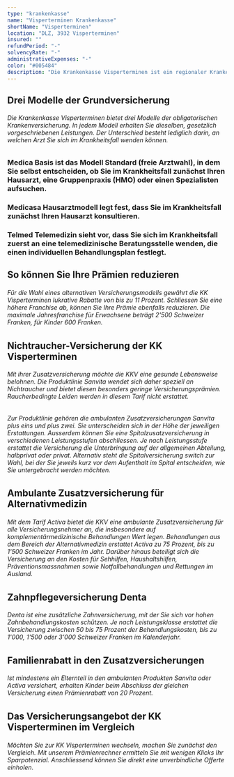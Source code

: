 ```yaml
---
type: "krankenkasse"
name: "Visperterminen Krankenkasse"
shortName: "Visperterminen"
location: "DLZ, 3932 Visperterminen"
insured: ""
refundPeriod: "-"
solvencyRate: "-"
administrativeExpenses: "-"
color: "#005484"
description: "Die Krankenkasse Visperterminen ist ein regionaler Krankenversicherer für private Kunden in der Region Oberwallis. Als relativ kleine Krankenversicherung setzt das Unternehmen auf eine persönliche Beratung und enge Verbundenheit zur Region. Zum Angebot gehören neben der obligatorischen Grundversicherung auch diverse Zusatzversicherungen, darunter eine Produktlinie speziell für Nichtraucher."
---
```


## Drei Modelle der Grundversicherung

###### Die Krankenkasse Visperterminen bietet drei Modelle der obligatorischen Krankenversicherung. In jedem Modell erhalten Sie dieselben, gesetzlich vorgeschriebenen Leistungen. Der Unterschied besteht lediglich darin, an welchen Arzt Sie sich im Krankheitsfall wenden können.

### Medica Basis ist das Modell Standard (freie Arztwahl), in dem Sie selbst entscheiden, ob Sie im Krankheitsfall zunächst Ihren Hausarzt, eine Gruppenpraxis (HMO) oder einen Spezialisten aufsuchen.

### Medicasa Hausarztmodell legt fest, dass Sie im Krankheitsfall zunächst Ihren Hausarzt konsultieren.

### Telmed Telemedizin sieht vor, dass Sie sich im Krankheitsfall zuerst an eine telemedizinische Beratungsstelle wenden, die einen individuellen Behandlungsplan festlegt.

## So können Sie Ihre Prämien reduzieren

###### Für die Wahl eines alternativen Versicherungsmodells gewährt die KK Visperterminen lukrative Rabatte von bis zu 11 Prozent. Schliessen Sie eine höhere Franchise ab, können Sie Ihre Prämie ebenfalls reduzieren. Die maximale Jahresfranchise für Erwachsene beträgt 2'500 Schweizer Franken, für Kinder 600 Franken.

## Nichtraucher-Versicherung der KK Visperterminen

###### Mit ihrer Zusatzversicherung möchte die KKV eine gesunde Lebensweise belohnen. Die Produktlinie Sanvita wendet sich daher speziell an Nichtraucher und bietet diesen besonders geringe Versicherungsprämien. Raucherbedingte Leiden werden in diesem Tarif nicht erstattet.

###### Zur Produktlinie gehören die ambulanten Zusatzversicherungen Sanvita plus eins und plus zwei. Sie unterscheiden sich in der Höhe der jeweiligen Erstattungen. Ausserdem können Sie eine Spitalzusatzversicherung in verschiedenen Leistungsstufen abschliessen. Je nach Leistungsstufe erstattet die Versicherung die Unterbringung auf der allgemeinen Abteilung, halbprivat oder privat. Alternativ steht die Spitalversicherung switch zur Wahl, bei der Sie jeweils kurz vor dem Aufenthalt im Spital entscheiden, wie Sie untergebracht werden möchten.

## Ambulante Zusatzversicherung für Alternativmedizin

###### Mit dem Tarif Activa bietet die KKV eine ambulante Zusatzversicherung für alle Versicherungsnehmer an, die insbesondere auf komplementärmedizinische Behandlungen Wert legen. Behandlungen aus dem Bereich der Alternativmedizin erstattet Activa zu 75 Prozent, bis zu 1'500 Schweizer Franken im Jahr. Darüber hinaus beteiligt sich die Versicherung an den Kosten für Sehhilfen, Haushaltshilfen, Präventionsmassnahmen sowie Notfallbehandlungen und Rettungen im Ausland.

## Zahnpflegeversicherung Denta

###### Denta ist eine zusätzliche Zahnversicherung, mit der Sie sich vor hohen Zahnbehandlungskosten schützen. Je nach Leistungsklasse erstattet die Versicherung zwischen 50 bis 75 Prozent der Behandlungskosten, bis zu 1'000, 1'500 oder 3'000 Schweizer Franken im Kalenderjahr.

## Familienrabatt in den Zusatzversicherungen

###### Ist mindestens ein Elternteil in den ambulanten Produkten Sanvita oder Activa versichert, erhalten Kinder beim Abschluss der gleichen Versicherung einen Prämienrabatt von 20 Prozent.

## Das Versicherungsangebot der KK Visperterminen im Vergleich

###### Möchten Sie zur KK Visperterminen wechseln, machen Sie zunächst den Vergleich. Mit unserem Prämienrechner ermitteln Sie mit wenigen Klicks Ihr Sparpotenzial. Anschliessend können Sie direkt eine unverbindliche Offerte einholen.
